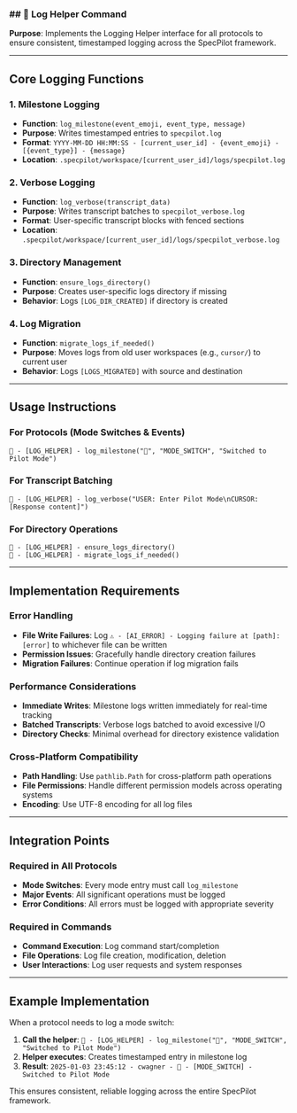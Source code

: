### ## 📝 Log Helper Command

**Purpose**: Implements the Logging Helper interface for all protocols to ensure consistent, timestamped logging across the SpecPilot framework.

---

## **Core Logging Functions**

### **1. Milestone Logging**
- **Function**: `log_milestone(event_emoji, event_type, message)`
- **Purpose**: Writes timestamped entries to `specpilot.log`
- **Format**: `YYYY-MM-DD HH:MM:SS - [current_user_id] - {event_emoji} - [{event_type}] - {message}`
- **Location**: `.specpilot/workspace/[current_user_id]/logs/specpilot.log`

### **2. Verbose Logging**
- **Function**: `log_verbose(transcript_data)`
- **Purpose**: Writes transcript batches to `specpilot_verbose.log`
- **Format**: User-specific transcript blocks with fenced sections
- **Location**: `.specpilot/workspace/[current_user_id]/logs/specpilot_verbose.log`

### **3. Directory Management**
- **Function**: `ensure_logs_directory()`
- **Purpose**: Creates user-specific logs directory if missing
- **Behavior**: Logs `[LOG_DIR_CREATED]` if directory is created

### **4. Log Migration**
- **Function**: `migrate_logs_if_needed()`
- **Purpose**: Moves logs from old user workspaces (e.g., `cursor/`) to current user
- **Behavior**: Logs `[LOGS_MIGRATED]` with source and destination

---

## **Usage Instructions**

### **For Protocols (Mode Switches & Events)**
```
📝 - [LOG_HELPER] - log_milestone("🚀", "MODE_SWITCH", "Switched to Pilot Mode")
```

### **For Transcript Batching**
```
📝 - [LOG_HELPER] - log_verbose("USER: Enter Pilot Mode\nCURSOR: [Response content]")
```

### **For Directory Operations**
```
📝 - [LOG_HELPER] - ensure_logs_directory()
📝 - [LOG_HELPER] - migrate_logs_if_needed()
```

---

## **Implementation Requirements**

### **Error Handling**
- **File Write Failures**: Log `⚠️ - [AI_ERROR] - Logging failure at [path]: [error]` to whichever file can be written
- **Permission Issues**: Gracefully handle directory creation failures
- **Migration Failures**: Continue operation if log migration fails

### **Performance Considerations**
- **Immediate Writes**: Milestone logs written immediately for real-time tracking
- **Batched Transcripts**: Verbose logs batched to avoid excessive I/O
- **Directory Checks**: Minimal overhead for directory existence validation

### **Cross-Platform Compatibility**
- **Path Handling**: Use `pathlib.Path` for cross-platform path operations
- **File Permissions**: Handle different permission models across operating systems
- **Encoding**: Use UTF-8 encoding for all log files

---

## **Integration Points**

### **Required in All Protocols**
- **Mode Switches**: Every mode entry must call `log_milestone`
- **Major Events**: All significant operations must be logged
- **Error Conditions**: All errors must be logged with appropriate severity

### **Required in Commands**
- **Command Execution**: Log command start/completion
- **File Operations**: Log file creation, modification, deletion
- **User Interactions**: Log user requests and system responses

---

## **Example Implementation**

When a protocol needs to log a mode switch:

1. **Call the helper**: `📝 - [LOG_HELPER] - log_milestone("🚀", "MODE_SWITCH", "Switched to Pilot Mode")`
2. **Helper executes**: Creates timestamped entry in milestone log
3. **Result**: `2025-01-03 23:45:12 - cwagner - 🚀 - [MODE_SWITCH] - Switched to Pilot Mode`

This ensures consistent, reliable logging across the entire SpecPilot framework. 